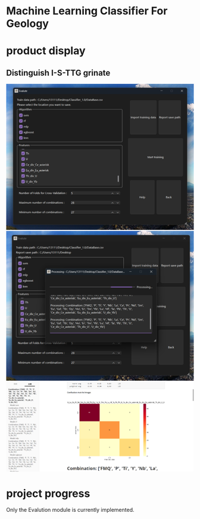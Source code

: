 # Machine Learning Classifier  For Geology

# product display

## Distinguish I-S-TTG grinate

![71880148902](assets/1718801489029.png)![71880155523](assets/1718801555230.png)![71880170725](assets/1718801707251.png)

# project progress

Only the Evalution module is currently implemented.